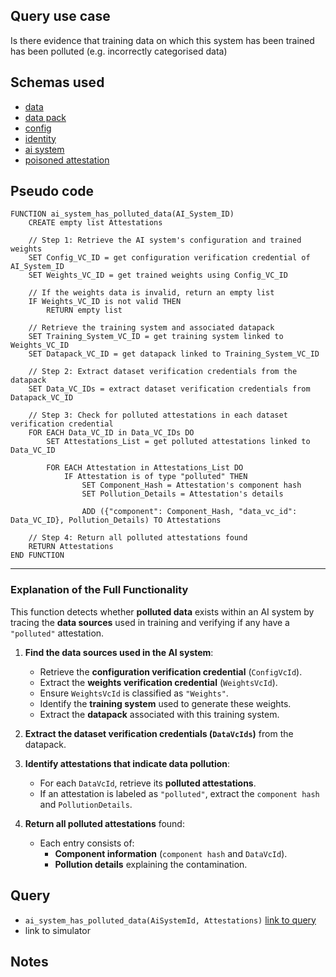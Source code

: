 ## Query use case

Is there evidence that training data on which this system has been trained has been polluted (e.g. incorrectly categorised data)



## Schemas used

* [data](https://github.com/nqminds/Trusted-AI-BOM/blob/training-data-provenance/packages/schemas/src/taibom-schemas/10-data.v1.0.0.schema.yaml)
* [data pack](https://github.com/nqminds/Trusted-AI-BOM/blob/training-data-provenance/packages/schemas/src/taibom-schemas/20-data-pack.v1.0.0.schema.yaml)
* [config](https://github.com/nqminds/Trusted-AI-BOM/blob/training-data-provenance/packages/schemas/src/taibom-schemas/25-config.v1.0.0.schema.yaml) 
* [identity](https://github.com/nqminds/Trusted-AI-BOM/blob/training-data-provenance/packages/schemas/src/taibom-schemas/5-identity.v1.0.0.schema.yaml)
* [ai system](https://github.com/nqminds/Trusted-AI-BOM/blob/training-data-provenance/packages/schemas/src/taibom-schemas/50-ai-system.v1.0.0.schema.yaml)
* [poisoned attestation](https://github.com/nqminds/Trusted-AI-BOM/blob/training-data-provenance/packages/schemas/src/taibom-schemas/66-polluted_attestation.v1.0.0.schema.yaml)




## Pseudo code 

```
FUNCTION ai_system_has_polluted_data(AI_System_ID)
    CREATE empty list Attestations

    // Step 1: Retrieve the AI system's configuration and trained weights
    SET Config_VC_ID = get configuration verification credential of AI_System_ID
    SET Weights_VC_ID = get trained weights using Config_VC_ID

    // If the weights data is invalid, return an empty list
    IF Weights_VC_ID is not valid THEN
        RETURN empty list

    // Retrieve the training system and associated datapack
    SET Training_System_VC_ID = get training system linked to Weights_VC_ID
    SET Datapack_VC_ID = get datapack linked to Training_System_VC_ID

    // Step 2: Extract dataset verification credentials from the datapack
    SET Data_VC_IDs = extract dataset verification credentials from Datapack_VC_ID

    // Step 3: Check for polluted attestations in each dataset verification credential
    FOR EACH Data_VC_ID in Data_VC_IDs DO
        SET Attestations_List = get polluted attestations linked to Data_VC_ID

        FOR EACH Attestation in Attestations_List DO
            IF Attestation is of type "polluted" THEN
                SET Component_Hash = Attestation's component hash
                SET Pollution_Details = Attestation's details
                
                ADD ({"component": Component_Hash, "data_vc_id": Data_VC_ID}, Pollution_Details) TO Attestations

    // Step 4: Return all polluted attestations found
    RETURN Attestations
END FUNCTION

```

---

### **Explanation of the Full Functionality**
This function detects whether **polluted data** exists within an AI system by tracing the **data sources** used in training and verifying if any have a `"polluted"` attestation.

1. **Find the data sources used in the AI system**:  
   - Retrieve the **configuration verification credential** (`ConfigVcId`).  
   - Extract the **weights verification credential** (`WeightsVcId`).  
   - Ensure `WeightsVcId` is classified as `"Weights"`.  
   - Identify the **training system** used to generate these weights.  
   - Extract the **datapack** associated with this training system.  

2. **Extract the dataset verification credentials (`DataVcIds`)** from the datapack.  

3. **Identify attestations that indicate data pollution**:  
   - For each `DataVcId`, retrieve its **polluted attestations**.  
   - If an attestation is labeled as `"polluted"`, extract the `component hash` and `PollutionDetails`.  

4. **Return all polluted attestations** found:  
   - Each entry consists of:  
     - **Component information** (`component hash` and `DataVcId`).  
     - **Pollution details** explaining the contamination.  



## Query

- `ai_system_has_polluted_data(AiSystemId, Attestations)` [link to query](https://github.com/nqminds/Trusted-AI-BOM/blob/poisening%2Cpollution%26bias/packages/claim_cascade_batteries/taibom-battery/scenarios.json#L221-L224)
- link to simulator 





## Notes

